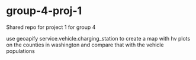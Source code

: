 # group-4-proj-1
Shared repo for project 1 for group 4

use geoapify service.vehicle.charging_station to create a map with hv plots on the counties in washington and compare that with the vehicle populations